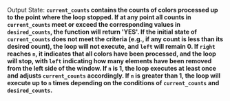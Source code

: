 Output State: **`current_counts` contains the counts of colors processed up to the point where the loop stopped. If at any point all counts in `current_counts` meet or exceed the corresponding values in `desired_counts`, the function will return 'YES'. If the initial state of `current_counts` does not meet the criteria (e.g., if any count is less than its desired count), the loop will not execute, and `left` will remain 0. If `right` reaches `n`, it indicates that all colors have been processed, and the loop will stop, with `left` indicating how many elements have been removed from the left side of the window. If `n` is 1, the loop executes at least once and adjusts `current_counts` accordingly. If `n` is greater than 1, the loop will execute up to `n` times depending on the conditions of `current_counts` and `desired_counts`.**